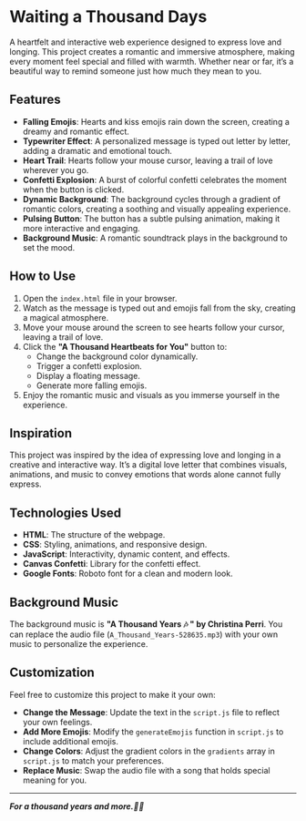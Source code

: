 # Waiting a Thousand Days

A heartfelt and interactive web experience designed to express love and longing. This project creates a romantic and immersive atmosphere, making every moment feel special and filled with warmth. Whether near or far, it’s a beautiful way to remind someone just how much they mean to you.

## Features

- **Falling Emojis**: Hearts and kiss emojis rain down the screen, creating a dreamy and romantic effect.
- **Typewriter Effect**: A personalized message is typed out letter by letter, adding a dramatic and emotional touch.
- **Heart Trail**: Hearts follow your mouse cursor, leaving a trail of love wherever you go.
- **Confetti Explosion**: A burst of colorful confetti celebrates the moment when the button is clicked.
- **Dynamic Background**: The background cycles through a gradient of romantic colors, creating a soothing and visually appealing experience.
- **Pulsing Button**: The button has a subtle pulsing animation, making it more interactive and engaging.
- **Background Music**: A romantic soundtrack plays in the background to set the mood.


## How to Use

1. Open the `index.html` file in your browser.
2. Watch as the message is typed out and emojis fall from the sky, creating a magical atmosphere.
3. Move your mouse around the screen to see hearts follow your cursor, leaving a trail of love.
4. Click the **"A Thousand Heartbeats for You"** button to:
   - Change the background color dynamically.
   - Trigger a confetti explosion.
   - Display a floating message.
   - Generate more falling emojis.
5. Enjoy the romantic music and visuals as you immerse yourself in the experience.


## Inspiration

This project was inspired by the idea of expressing love and longing in a creative and interactive way. It’s a digital love letter that combines visuals, animations, and music to convey emotions that words alone cannot fully express.


## Technologies Used

- **HTML**: The structure of the webpage.
- **CSS**: Styling, animations, and responsive design.
- **JavaScript**: Interactivity, dynamic content, and effects.
- **Canvas Confetti**: Library for the confetti effect.
- **Google Fonts**: Roboto font for a clean and modern look.

## Background Music

The background music  is **"A Thousand Years 🎶 " by Christina Perri**. You can replace the audio file (`A_Thousand_Years-528635.mp3`) with your own music to personalize the experience.

## Customization

Feel free to customize this project to make it your own:
- **Change the Message**: Update the text in the `script.js` file to reflect your own feelings.
- **Add More Emojis**: Modify the `generateEmojis` function in `script.js` to include additional emojis.
- **Change Colors**: Adjust the gradient colors in the `gradients` array in `script.js` to match your preferences.
- **Replace Music**: Swap the audio file with a song that holds special meaning for you.

---

***For a thousand years and more.🐼🎀***

